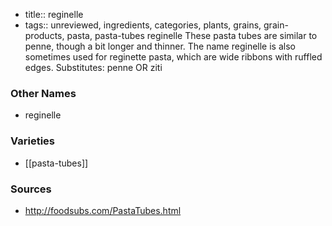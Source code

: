 - title:: reginelle
- tags:: unreviewed, ingredients, categories, plants, grains, grain-products, pasta, pasta-tubes
reginelle These pasta tubes are similar to penne, though a bit longer and thinner. The name reginelle is also sometimes used for reginette pasta, which are wide ribbons with ruffled edges. Substitutes: penne OR ziti

### Other Names

* reginelle

### Varieties

* [[pasta-tubes]]

### Sources
* http://foodsubs.com/PastaTubes.html
